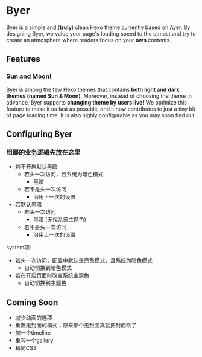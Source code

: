 # Byer

Byer is a simple and (**truly**) clean Hexo theme currently based on [Ayer](https://github.com/Shen-Yu/hexo-theme-ayer). By designing Byer, we value your page's loading speed to the utmost and try to create an atmosphere where readers focus on your **own** contents.

## Features

### Sun and Moon!

Byer is among the few Hexo themes that contains **both light and dark themes (named Sun & Moon)**. Moreover, instead of choosing the theme in advance, Byer supports **changing theme by users live!** We optimize this feature to make it as fast as possible, and it now contributes to just a tiny bit of page loading time. It is also highly configurable as you may soon find out.

## Configuring Byer

### 粗鄙的业务逻辑先放在这里

* 若不开启默认黑暗
  * 若头一次访问，且系统为暗色模式
    * 黑暗
  * 若不是头一次访问
    * 沿用上一次的设置
* 若默认黑暗
  * 若头一次访问
    * 黑暗 (无视系统主题色)
  * 若不是头一次访问
    * 沿用上一次的设置


system项:

* 若头一次访问，配置中默认是亮色模式，且系统为暗色模式
  * 自动切换到暗色模式
* 若在开启页面时改变系统主题色
  * 自动切换到主题色

## Coming Soon

* 减少动画的选项
* 重置无封面的模式；原来那个无封面真就把封面砍了
* 加一个timeline
* 重写一个gallery
* 精简CSS